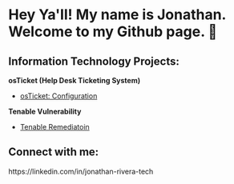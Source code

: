 <h1>Hey Ya'll! My name is Jonathan. Welcome to my Github page. 👋</h1>

<h2>Information Technology Projects:</h2>

<b>osTicket (Help Desk Ticketing System)</b>
  - [osTicket: Configuration](https://github.com/jonriv23/osticket/blob/main/README.md)

<b>Tenable Vulnerability</b>
  - [Tenable Remediatoin](https://github.com/jonriv23/tenable166555/blob/main/README.md)

<h2>Connect with me:</h2>
https://linkedin.com/in/jonathan-rivera-tech
